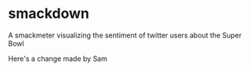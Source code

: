 # smackdown
A smackmeter visualizing the sentiment of twitter users about the Super Bowl

Here's a change made by Sam